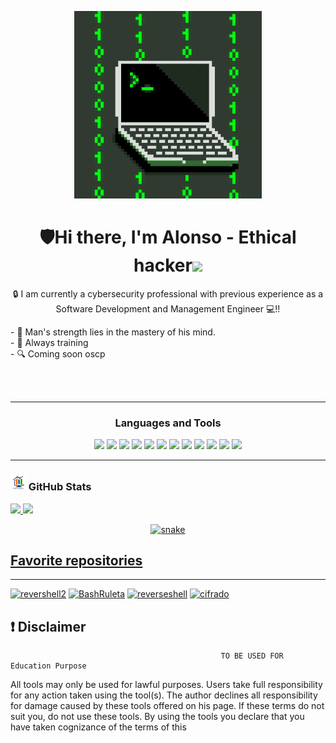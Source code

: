 <p align="center">
  <img src="src/ex1.GIF" alt="Example 1" width="300" height="auto" />
</p>

<h1 align="center">🛡️Hi there, I'm Alonso - Ethical hacker<img src="./src/wave.gif" width="30px"></h1>

<p align="center"> 🔒  I am currently a cybersecurity professional with previous experience as a Software Development and Management Engineer 💻!! </p align="center">
<p align="left">
- 🧑  Man's strength lies in the mastery of his mind.<br>
- 👾  Always training<br>
- 🔍  Coming soon oscp<br>
<p align="left"> 

<br />
<br />

---

<h3 align="center">Languages and Tools</h3>
<p align="center">
    <a target="_blank"> <img src="https://img.shields.io/badge/OS-Linux-informational?style=flat&logo=linux&logoColor=white&color=2bbc8a"/> </a>
    <a  target="_blank"> <img src="https://img.shields.io/badge/OS-Windows-informational?style=flat&logo=windows&logoColor=white&color=2bbc8a"/> </a>
    <a target="_blank"> <img src="https://img.shields.io/badge/Code-Python-informational?style=flat&logo=python&logoColor=white&color=2bbc8a"/> </a>
    <a target="_blank"> <img src="https://img.shields.io/badge/Code-JavaScript-informational?style=flat&logo=javascript&logoColor=white&color=2bbc8a"/> </a>
    <a  target="_blank"> <img src="https://img.shields.io/badge/Code-C-informational?style=flat&logo=c&logoColor=white&color=2bbc8a"/> </a>
    <a target="_blank"> <img src="https://img.shields.io/badge/Code-C++-informational?style=flat&logo=c++&logoColor=white&color=2bbc8a"/> </a>
    <a target="_blank"> <img src="https://img.shields.io/badge/Code-HTML5-informational?style=flat&logo=html5&logoColor=white&color=2bbc8a"/> </a>
    <a target="_blank"> <img src="https://img.shields.io/badge/Code-Vim-informational?style=flat&logo=vim&logoColor=white&color=2bbc8a"/> </a>
    <a target="_blank"> <img src="https://img.shields.io/badge/Shell-Bash-informational?style=flat&logo=gnu-bash&logoColor=white&color=2bbc8a"/> </a>
    <a  target="_blank"> <img src="https://img.shields.io/badge/Tools-Docker-informational?style=flat&logo=docker&logoColor=white&color=2bbc8a"/> </a>
    <a target="_blank"> <img src="https://img.shields.io/badge/Tools-Git-informational?style=flat&logo=git&logoColor=white&color=2bbc8a"/> </a>
    <a target="_blank"> <img src="https://img.shields.io/badge/Tools-GitHub-informational?style=flat&logo=github&logoColor=white&color=2bbc8a"/> </a>
</p>

---
<h3 align="left"><img src="./src/estadistica2.gif" width="25px" height="25px"> GitHub Stats</h3>

<div>
  <a href="https://github.com/felixlestaal1">
  <img height="180em" src="https://github-readme-stats.vercel.app/api?username=felixlestaal1&show_icons=true&theme=radical&include_all_commits=true&count_private=true"/>
  <img height="180em" src="https://github-readme-stats.vercel.app/api/top-langs/?username=felixlestaal1&layout=compact&langs_count=7&theme=radical"/>
</div>
<p align="center">
<img src="https://github.com/felixlestaal1/felixlestaal1/raw/output/github-contribution-grid-snake.svg" alt="snake" style="max-width: 100%;">
</p>



##  Favorite repositories
---

[![revershell2](https://github-readme-stats.vercel.app/api/pin/?username=felixlestaal1&repo=revershell2&hide=_border=true&title_color=EF48E5&icon_color=0ff54c&text_color=c9d1d9&bg_color=0d1117&show_icons=true;count_private=true&amp;include_all_commits=true&custom_title=reverse)](https://github.com/felixlestaal1/revershell2)
[![BashRuleta](https://github-readme-stats.vercel.app/api/pin/?username=felixlestaal1&repo=BashRuleta&hide=_border=true&title_color=36E2ED&icon_color=0ff54c&text_color=c9d1d9&bg_color=0d1117&show_icons=true;count_private=true&amp;include_all_commits=true)](https://github.com/felixlestaal1/BashRuleta)
[![reverseshell](https://github-readme-stats.vercel.app/api/pin/?username=felixlestaal1&repo=reverseshell&hide=_border=true&title_color=EEAB37&icon_color=0ff54c&text_color=c9d1d9&bg_color=0d1117&show_icons=true;count_private=true&amp;include_all_commits=true)](https://github.com/felixlestaal1/reverseshell)
[![cifrado](https://github-readme-stats.vercel.app/api/pin/?username=felixlestaal1&repo=cifrado&hide=_border=true&title_color=36E2ED&icon_color=0ff54c&text_color=c9d1d9&bg_color=0d1117&show_icons=true;count_private=true&amp;include_all_commits=true)](https://github.com/felixlestaal1/cifrado)



## :exclamation: Disclaimer
                                                   TO BE USED FOR Education Purpose

All tools may only be used for lawful purposes. Users take full responsibility for any action taken using the tool(s). The author declines all responsibility for damage caused by these tools offered on his page. If these terms do not suit you, do not use these tools.
By using the tools you declare that you have taken cognizance of the terms of this
